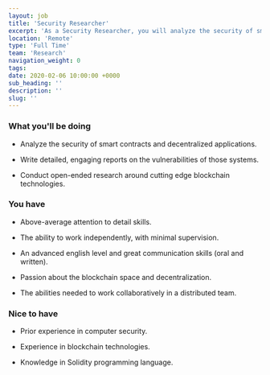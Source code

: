 ```yaml
---
layout: job
title: 'Security Researcher'
excerpt: 'As a Security Researcher, you will analyze the security of smart contracts and decentralized applications while conducting open-ended research around cutting edge blockchain technologies.'
location: 'Remote'
type: 'Full Time'
team: 'Research'
navigation_weight: 0
tags:
date: 2020-02-06 10:00:00 +0000
sub_heading: ''
description: ''
slug: ''
---
```


<div class="requirements">
  <h3 class="job-description-title">What you'll be doing</h3>
  <ul>
    <li><p>
      Analyze the security of smart contracts and decentralized applications.
    </p></li>
    <li><p>
      Write detailed, engaging reports on the vulnerabilities of those systems.
    </p></li>
    <li><p>
      Conduct open-ended research around cutting edge blockchain technologies.
    </p></li>
  </ul>
</div>

<div class="requirements">
  <h3 class="job-description-title">You have</h3>
  <ul>
    <li><p>
      Above-average attention to detail skills. 
    </p></li>
    <li><p>
      The ability to work independently, with minimal supervision.
    </p></li>
    <li><p>
      An advanced english level and great communication skills (oral and written).
    </p></li>
    <li><p>
      Passion about the blockchain space and decentralization.
    </p></li>
    <li><p>
      The abilities needed to work collaboratively in a distributed team.
    </p></li>
  </ul>
</div>

<div class="requirements">
  <h3 class="job-description-title">Nice to have</h3>
  <ul>
    <li><p>
      Prior experience in computer security.
    </p></li>
    <li><p>
      Experience in blockchain technologies.
    </p></li>
    <li><p>
      Knowledge in Solidity programming language.
    </p></li>
  </ul>
</div>
